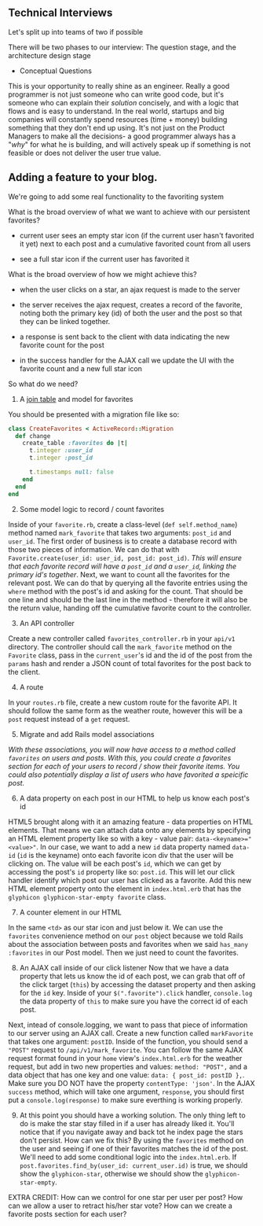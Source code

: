 ## Technical Interviews

Let's split up into teams of two if possible

There will be two phases to our interview: The question stage, and the architecture design stage

* Conceptual Questions

This is your opportunity to really shine as an engineer. Really a good programmer is not just someone who can write good code, but it's someone who can explain their _solution_ concisely, and with a logic that flows and is easy to understand. In the real world, startups and big companies will constantly spend resources (time + money) building something that they don't end up using. It's not just on the Product Managers to make all the decisions- a good programmer always has a "_why_" for what he is building, and will actively speak up if something is not feasible or does not deliver the user true value. 



## Adding a feature to your blog.

We're going to add some real functionality to the favoriting system

What is the broad overview of what we want to achieve with our persistent favorites?

* current user sees an empty star icon (if the current user hasn't favorited it yet) next to each post and a cumulative favorited count from all users

* see a full star icon if the current user has favorited it

What is the broad overview of how we might achieve this?

* when the user clicks on a star, an ajax request is made to the server

* the server receives the ajax request, creates a record of the favorite, noting both the primary key (id) of both the user and the post so that they can be linked together.

* a response is sent back to the client with data indicating the new favorite count for the post

* in the success handler for the AJAX call we update the UI with the favorite count and a new full star icon

So what do we need?

1. A [join table](https://en.wikipedia.org/wiki/Associative_entity) and model for favorites

You should be presented with a migration file like so:
```rb
class CreateFavorites < ActiveRecord::Migration
  def change
    create_table :favorites do |t|
      t.integer :user_id
      t.integer :post_id

      t.timestamps null: false
    end
  end
end
```

2. Some model logic to record / count favorites

Inside of your `favorite.rb`, create a class-level (`def self.method_name`) method named `mark_favorite` that takes two arguments: `post_id` and `user_id`. The first order of business is to create a database record with those two pieces of information. We can do that with `Favorite.create(user_id: user_id, post_id: post_id)`. *This will ensure that each favorite record will have a `post_id` and a `user_id`, linking the primary id's together*. Next, we want to count all the favorites for the relevant post. We can do that by querying all the favorite entries using the `where` method with the post's id and asking for the count. That should be one line and should be the last line in the method - therefore it will also be the return value, handing off the cumulative favorite count to the controller.


3. An API controller

Create a new controller called `favorites_controller.rb` in your `api/v1` directory.
The controller should call the `mark_favorite` method on the `Favorite` class, pass in the `current_user`'s id and the id of the post from the `params` hash and render a JSON count of total favorites for the post back to the client.

4. A route

In your `routes.rb` file, create a new custom route for the favorite API. It should follow the same form as the weather route, however this will be a `post` request instead of a `get` request.


5. Migrate and add Rails model associations

*With these associations, you will now have access to a method called `favorites` on users and posts. With this, you could create a favorites section for each of your users to record / show their favorite items. You could also potentially display a list of users who have favorited a speicific post.*

6. A data property on each post in our HTML to help us know each post's id

HTML5 brought along with it an amazing feature - data properties on HTML elements. That means we can attach data onto any elements by specifying an HTML element property like so with a key - value pair: `data-<keyname>="<value>"`. In our case, we want to add a new `id` data property named `data-id` (`id` is the keyname) onto each favorite icon div that the user will be clicking on. The value will be each post's `id`, which we can get by accessing the post's `id` property like so: `post.id`. This will let our click handler identify which post our user has clicked as a favorite. Add this new HTML element property onto the element in `index.html.erb` that has the `glyphicon glyphicon-star-empty favorite` class.


7. A counter element in our HTML

In the same `<td>` as our star icon and just below it. We can use the `favorites` convenience method on our `post` object because we told Rails about the association between posts and favorites when we said `has_many :favorites` in our Post model. Then we just need to count the favorites.

8. An AJAX call inside of our click listener
Now that we have a data property that lets us know the id of each post, we can grab that off of the click target (`this`) by accessing the dataset property and then asking for the `id` key. Inside of your `$(".favorite").click` handler, `console.log` the data property of `this` to make sure you have the correct id of each post.


Next, intead of console.logging, we want to pass that piece of information to our server using an AJAX call. Create a new function called `markFavorite` that takes one argument: `postID`. Inside of the function, you should send a `"POST"` request to `/api/v1/mark_favorite`.  You can follow the same AJAX request format found in your `home` view's `index.html.erb` for the weather request, but add in two new properties and values: `method: "POST",` and a data object that has one key and one value: `data: { post_id: postID },`. Make sure you DO NOT have the property `contentType: 'json'`. In the AJAX `success` method, which will take one argument, `response`, you should first put a `console.log(response)` to make sure everthing is working properly.

9. At this point you should have a working solution. The only thing left to do is make the star stay filled in if a user has already liked it. You'll notice that if you navigate away and back tot he index page the stars don't persist. How can we fix this? By using the `favorites` method on the user and seeing if one of their favorites matches the id of the post. We'll need to add some conditional logic into the `index.html.erb`. If `post.favorites.find_by(user_id: current_user.id)` is true, we should show the `glyphicon-star`, otherwise we should show the `glyphicon-star-empty`.


EXTRA CREDIT:
How can we control for one star per user per post?
How can we allow a user to retract his/her star vote?
How can we create a favorite posts section for each user?
